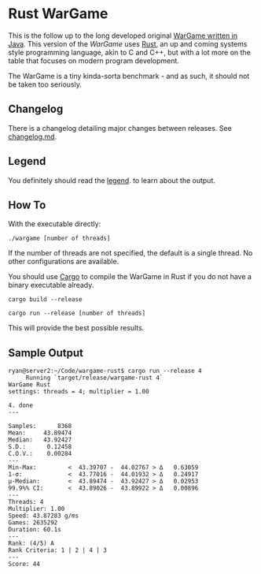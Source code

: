 Rust WarGame
============

This is the follow up to the long developed original [WarGame written in Java](https://github.com/ryanmr/wargame). This version of the *WarGame* uses [Rust](http://www.rust-lang.org/), an up and coming systems style programming language, akin to C and C++, but with a lot more on the table that focuses on modern program development.

The WarGame is a tiny kinda-sorta benchmark - and as such, it should not be taken too seriously.

Changelog
---------

There is a changelog detailing major changes between releases. See [changelog.md](changelog.md).

Legend
------

You definitely should read the [legend](https://github.com/WarGameBenchmarks/wargame/blob/master/legend.md). to learn about the output.

How To
------

With the executable directly:

```
./wargame [number of threads]
```

If the number of threads are not specified, the default is a single thread. No other configurations are available.

You should use [Cargo](https://crates.io/) to compile the WarGame in Rust if you do not have a binary executable already.

```
cargo build --release
```

```
cargo run --release [number of threads]
```

This will provide the best possible results.

Sample Output
------

```
ryan@server2:~/Code/wargame-rust$ cargo run --release 4
     Running `target/release/wargame-rust 4`
WarGame Rust
settings: threads = 4; multiplier = 1.00

4. done                                                                 
---

Samples:      8368
Mean:     43.89474
Median:   43.92427
S.D.:      0.12458
C.O.V.:    0.00284
---
Min-Max:         <  43.39707 -  44.02767 > Δ   0.63059
1-σ:             <  43.77016 -  44.01932 > Δ   0.24917
μ-Median:        <  43.89474 -  43.92427 > Δ   0.02953
99.9%% CI:       <  43.89026 -  43.89922 > Δ   0.00896
---
Threads: 4
Multiplier: 1.00
Speed: 43.87283 g/ms
Games: 2635292
Duration: 60.1s
---
Rank: (4/5) A
Rank Criteria: 1 | 2 | 4 | 3
---
Score: 44
```

